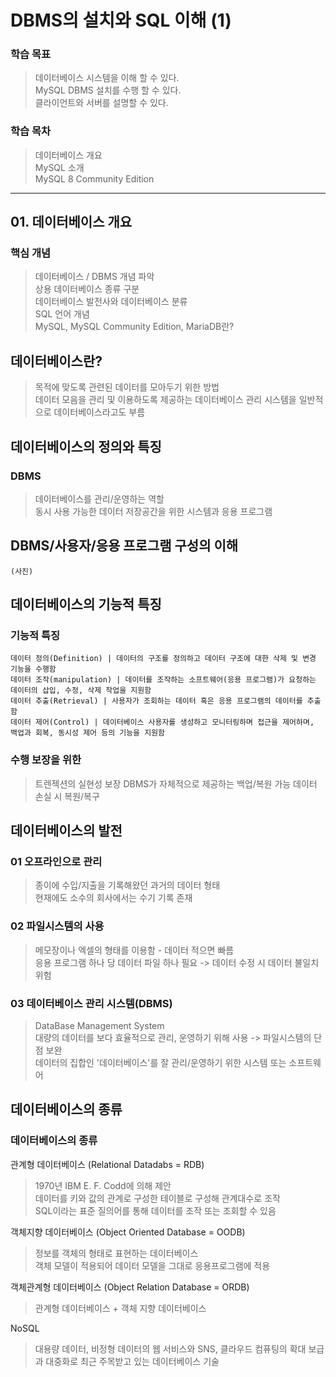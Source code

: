 # **DBMS의 설치와 SQL 이해 (1)**

### 학습 목표
> 데이터베이스 시스템을 이해 할 수 있다.   
> MySQL DBMS 설치를 수행 할 수 있다.   
> 클라이언트와 서버를 설명할 수 있다.
> 
### 학습 목차
> 데이터베이스 개요   
> MySQL 소개   
> MySQL 8 Community Edition

***

## 01. 데이터베이스 개요

### 핵심 개념
> 데이터베이스 / DBMS 개념 파악   
> 상용 데이터베이스 종류 구분   
> 데이터베이스 발전사와 데이터베이스 분류   
> SQL 언어 개념   
> MySQL, MySQL Community Edition, MariaDB란?

## 데이터베이스란?
> 목적에 맞도록 관련된 데이터를 모아두기 위한 방법  
> 데이터 모음을 관리 및 이용하도록 제공하는 데이터베이스 관리 시스템을 일반적으로 데이터베이스라고도 부름

## 데이터베이스의 정의와 특징
### DBMS
> 데이터베이스를 관리/운영하는 역할  
> 동시 사용 가능한 데이터 저장공간을 위한 시스템과 응용 프로그램

## DBMS/사용자/응용 프로그램 구성의 이해
    (사진)

## 데이터베이스의 기능적 특징
### 기능적 특징
```
데이터 정의(Definition) | 데이터의 구조를 정의하고 데이터 구조에 대한 삭제 및 변경 기능을 수행함
데이터 조작(manipulation) | 데이터를 조작하는 소프트웨어(응용 프로그램)가 요청하는 데이터의 삽입, 수정, 삭제 작업을 지원함
데이터 추출(Retrieval) | 사용자가 조회하는 데이터 혹은 응용 프로그램의 데이터를 추출함
데이터 제어(Control) | 데이터베이스 사용자를 생성하고 모니터링하며 접근을 제어하며, 백업과 회복, 동시성 제어 등의 기능을 지원함
```
### 수행 보장을 위한
> 트렌젝션의 실현성 보장
> DBMS가 자체적으로 제공하는 백업/복원 가능
> 데이터 손실 시 복원/복구

## 데이터베이스의 발전
### 01 오프라인으로 관리
> 종이에 수입/지출을 기록해왔던 과거의 데이터 형태  
> 현재에도 소수의 회사에서는 수기 기록 존재
### 02 파일시스템의 사용
> 메모장이나 엑셀의 형태를 이용함 - 데이터 적으면 빠름  
> 응용 프로그램 하나 당 데이터 파일 하나 필요 -> 데이터 수정 시 데이터 불일치 위험
### 03 데이터베이스 관리 시스템(DBMS)
> DataBase Management System  
> 대량의 데이터를 보다 효율적으로 관리, 운영하기 위해 사용 -> 파일시스템의 단점 보완  
> 데이터의 집합인 '데이터베이스'를 잘 관리/운영하기 위한 시스템 또는 소프트웨어

## 데이터베이스의 종류
### 데이터베이스의 종류

관계형 데이터베이스 (Relational Datadabs = RDB)  
> 1970년 IBM E. F. Codd에 의해 제안  
> 데이터를 키와 값의 관계로 구성한 테이블로 구성해 관계대수로 조작  
> SQL이라는 표준 질의어를 통해 데이터를 조작 또는 조회할 수 있음  

객체지향 데이터베이스 (Object Oriented Database = OODB)  
> 정보를 객체의 형태로 표현하는 데이터베이스  
> 객체 모델이 적용되어 데이터 모델을 그대로 응용프로그램에 적용  

객체관계형 데이터베이스 (Object Relation Database = ORDB)  
> 관계형 데이터베이스 + 객체 지향 데이터베이스  

NoSQL  
> 대용량 데이터, 비정형 데이터의 웹 서비스와 SNS, 클라우드 컴퓨팅의 확대 보급과 대중화로 최근 주목받고 있는 데이터베이스 기술
